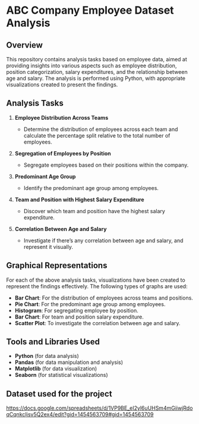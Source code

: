 # ABC Company Employee Dataset Analysis

## Overview

This repository contains analysis tasks based on employee data, aimed at providing insights into various aspects such as employee distribution, position categorization, salary expenditures, and the relationship between age and salary. The analysis is performed using Python, with appropriate visualizations created to present the findings.

## Analysis Tasks

1. **Employee Distribution Across Teams**
   - Determine the distribution of employees across each team and calculate the percentage split relative to the total number of employees.

2. **Segregation of Employees by Position**
   - Segregate employees based on their positions within the company.

3. **Predominant Age Group**
   - Identify the predominant age group among employees.

4. **Team and Position with Highest Salary Expenditure**
   - Discover which team and position have the highest salary expenditure.

5. **Correlation Between Age and Salary**
   - Investigate if there’s any correlation between age and salary, and represent it visually.
  
## Graphical Representations

For each of the above analysis tasks, visualizations have been created to represent the findings effectively. The following types of graphs are used:
- **Bar Chart**: For the distribution of employees across teams and positions.
- **Pie Chart**: For the predominant age group among employees.
- **Histogram**: For segregating employee by position.
- **Bar Chart**: For team and position salary expenditure.
- **Scatter Plot**: To investigate the correlation between age and salary.

## Tools and Libraries Used

- **Python** (for data analysis)
- **Pandas** (for data manipulation and analysis)
- **Matplotlib** (for data visualization)
- **Seaborn** (for statistical visualizations)

## Dataset used for the project

https://docs.google.com/spreadsheets/d/1VP9BE_eI2yl6uUHSm4mGiiwjRdoqCqnkcIjsv5Q2ex4/edit?gid=1454563709#gid=1454563709

